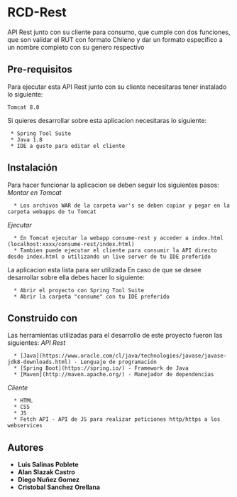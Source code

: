 # RCD-Rest

API Rest junto con su cliente para consumo, que cumple con dos funciones, que son validar el RUT con formato Chileno y dar un formato especifico a un nombre completo con su genero respectivo

## Pre-requisitos

Para ejecutar esta API Rest junto con su cliente necesitaras tener instalado lo siguiente:
```
Tomcat 8.0
```
Si quieres desarrollar sobre esta aplicacion necesitaras lo siguiente:
```
 * Spring Tool Suite
 * Java 1.8
 * IDE a gusto para editar el cliente
```
## Instalación

Para hacer funcionar la aplicacion se deben seguir los siguientes pasos:
_Montar en Tomcat_

```
  * Los archivos WAR de la carpeta war's se deben copiar y pegar en la carpeta webapps de tu Tomcat
```

_Ejecutar_

```
  * En Tomcat ejecutar la webapp consume-rest y acceder a index.html (localhost:xxxx/consume-rest/index.html)
  * Tambien puede ejecutar el cliente para consumir la API directo desde index.html o utilizando un live server de tu IDE preferido
```

La aplicacion esta lista para ser utilizada
En caso de que se desee desarrollar sobre ella debes hacer lo siguiente:
```
  * Abrir el proyecto con Spring Tool Suite
  * Abrir la carpeta "consume" con tu IDE preferido
```

## Construido con
Las herramientas utilizadas para el desarrollo de este proyecto fueron las siguientes:
_API Rest_
```
  * [Java](https://www.oracle.com/cl/java/technologies/javase/javase-jdk8-downloads.html) - Lenguaje de programación
  * [Spring Boot](https://spring.io/) - Framework de Java
  * [Maven](http://maven.apache.org/) - Manejador de dependencias
```

_Cliente_
```
  * HTML
  * CSS
  * JS
  * Fetch API - API de JS para realizar peticiones http/https a los webservices
```

## Autores

  * **Luis Salinas Poblete**
  * **Alan Slazak Castro**
  * **Diego Nuñez Gomez**
  * **Cristobal Sanchez Orellana**
  
